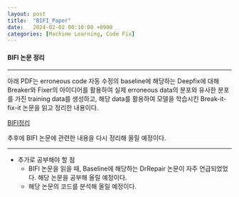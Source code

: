 ```yaml
---
layout: post
title:  "BIFI_Paper"
date:   2024-02-02 00:10:00 +0900
categories: [Machine Learning, Code Fix]
---
```

#### BIFI 논문 정리

****

아래 PDF는 erroneous code 자동 수정의 baseline에 해당하는 Deepfix에 대해 Breaker와 Fixer의 아이디어를 활용하여 실제 erroneous data의 분포와 유사한 분포를 가진 training data를 생성하고, 해당 data를 활용하여 모델을 학습시킨 Break-it-fix-it 논문을 읽고 정리한 내용이다.

[BIFI정리](../assets/pdf/BIFI_study.pdf)

추후에 BIFI 논문에 관련한 내용을 다시 정리해 올릴 예정이다.

****

* 추가로 공부해야 할 점
  * BIFI 논문을 읽을 때, Baseline에 해당하는 DrRepair 논문이 자주 언급되었었다. 해당 논문을 공부해 올릴 예정이다.
  * 해당 논문의 코드를 분석해 올릴 예정이다.
